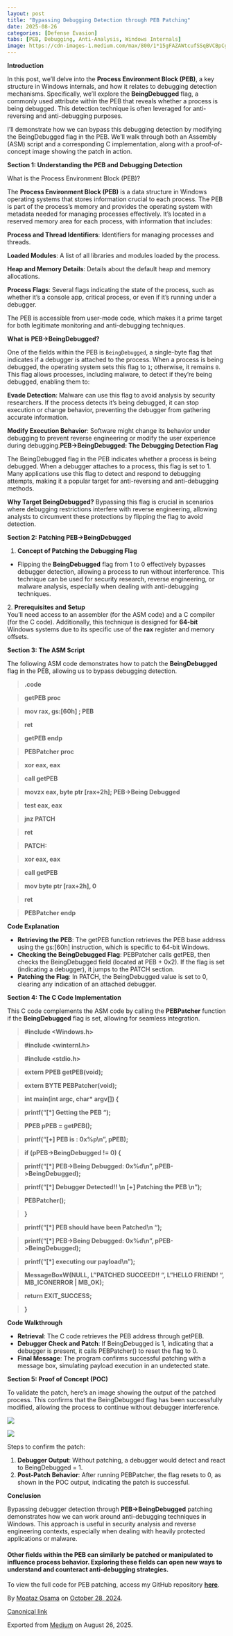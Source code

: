 ```yaml
---
layout: post
title: "Bypassing Debugging Detection through PEB Patching"
date: 2025-08-26
categories: [Defense Evasion]
tabs: [PEB, Debugging, Anti-Analysis, Windows Internals]
image: https://cdn-images-1.medium.com/max/800/1*15gFAZAWtcufSSqBVCBpCg.jpeg
---
```



**Introduction**

In this post, we’ll delve into the **Process Environment Block (PEB)**, a key structure in Windows internals, and how it relates to debugging detection mechanisms. Specifically, we’ll explore the **BeingDebugged** flag, a commonly used attribute within the PEB that reveals whether a process is being debugged. This detection technique is often leveraged for anti-reversing and anti-debugging purposes.

I’ll demonstrate how we can bypass this debugging detection by modifying the BeingDebugged flag in the PEB. We’ll walk through both an Assembly (ASM) script and a corresponding C implementation, along with a proof-of-concept image showing the patch in action.

**Section 1: Understanding the PEB and Debugging Detection**

What is the Process Environment Block (PEB)?

The **Process Environment Block (PEB)** is a data structure in Windows operating systems that stores information crucial to each process. The PEB is part of the process’s memory and provides the operating system with metadata needed for managing processes effectively. It’s located in a reserved memory area for each process, with information that includes:

**Process and Thread Identifiers**: Identifiers for managing processes and threads.

**Loaded Modules**: A list of all libraries and modules loaded by the process.

**Heap and Memory Details**: Details about the default heap and memory allocations.

**Process Flags**: Several flags indicating the state of the process, such as whether it’s a console app, critical process, or even if it’s running under a debugger.

The PEB is accessible from user-mode code, which makes it a prime target for both legitimate monitoring and anti-debugging techniques.

**What is PEB->BeingDebugged?**

One of the fields within the PEB is `BeingDebugged`, a single-byte flag that indicates if a debugger is attached to the process. When a process is being debugged, the operating system sets this flag to `1`; otherwise, it remains `0`. This flag allows processes, including malware, to detect if they’re being debugged, enabling them to:

**Evade Detection**: Malware can use this flag to avoid analysis by security researchers. If the process detects it’s being debugged, it can stop execution or change behavior, preventing the debugger from gathering accurate information.

**Modify Execution Behavior**: Software might change its behavior under debugging to prevent reverse engineering or modify the user experience during debugging.**PEB->BeingDebugged: The Debugging Detection Flag**

The BeingDebugged flag in the PEB indicates whether a process is being debugged. When a debugger attaches to a process, this flag is set to 1. Many applications use this flag to detect and respond to debugging attempts, making it a popular target for anti-reversing and anti-debugging methods.

**Why Target BeingDebugged?** Bypassing this flag is crucial in scenarios where debugging restrictions interfere with reverse engineering, allowing analysts to circumvent these protections by flipping the flag to avoid detection.

**Section 2: Patching PEB->BeingDebugged**

1.  **Concept of Patching the Debugging Flag**

*   Flipping the **BeingDebugged** flag from 1 to 0 effectively bypasses debugger detection, allowing a process to run without interference. This technique can be used for security research, reverse engineering, or malware analysis, especially when dealing with anti-debugging techniques.

2\. **Prerequisites and Setup**  
You’ll need access to an assembler (for the ASM code) and a C compiler (for the C code). Additionally, this technique is designed for **64-bit** Windows systems due to its specific use of the **rax** register and memory offsets.

**Section 3: The ASM Script**

The following ASM code demonstrates how to patch the **BeingDebugged** flag in the PEB, allowing us to bypass debugging detection.

> **.code**

> **getPEB proc**

> **mov rax, gs:\[60h\] ; PEB**

> **ret**

> **getPEB endp**

> **PEBPatcher proc**

> **xor eax, eax**

> **call getPEB**

> **movzx eax, byte ptr \[rax+2h\]; PEB->Being Debugged**

> **test eax, eax**

> **jnz PATCH**

> **ret**

> **PATCH:**

> **xor eax, eax**

> **call getPEB**

> **mov byte ptr \[rax+2h\], 0**

> **ret**

> **PEBPatcher endp**

**Code Explanation**

*   **Retrieving the PEB**: The getPEB function retrieves the PEB base address using the gs:\[60h\] instruction, which is specific to 64-bit Windows.
*   **Checking the BeingDebugged Flag**: PEBPatcher calls getPEB, then checks the BeingDebugged field (located at PEB + 0x2). If the flag is set (indicating a debugger), it jumps to the PATCH section.
*   **Patching the Flag**: In PATCH, the BeingDebugged value is set to 0, clearing any indication of an attached debugger.

**Section 4: The C Code Implementation**

This C code complements the ASM code by calling the **PEBPatcher** function if the **BeingDebugged** flag is set, allowing for seamless integration.

> **#include <Windows.h>**

> **#include <winternl.h>**

> **#include <stdio.h>**

> **extern PPEB getPEB(void);**

> **extern BYTE PEBPatcher(void);**

> **int main(int argc, char\* argv\[\]) {**

> **printf(“\[\*\] Getting the PEB “);**

> **PPEB pPEB = getPEB();**

> **printf(“\[+\] PEB is : 0x%p\\n”, pPEB);**

> **if (pPEB->BeingDebugged != 0) {**

> **printf(“\[\*\] PEB->Being Debugged: 0x%d\\n”, pPEB->BeingDebugged);**

> **printf(“\[\*\] Debugger Detected!! \\n \[+\] Patching the PEB \\n”);**

> **PEBPatcher();**

> **}**

> **printf(“\[\*\] PEB should have been Patched\\n “);**

> **printf(“\[\*\] PEB->Being Debugged: 0x%d\\n”, pPEB->BeingDebugged);**

> **printf(“\[\*\] executing our payload\\n”);**

> **MessageBoxW(NULL, L”PATCHED SUCCEED!! “, L”HELLO FRIEND! “, MB\_ICONERROR | MB\_OK);**

> **return EXIT\_SUCCESS;**

> **}**

**Code Walkthrough**

*   **Retrieval**: The C code retrieves the PEB address through getPEB.
*   **Debugger Check and Patch**: If BeingDebugged is 1, indicating that a debugger is present, it calls PEBPatcher() to reset the flag to 0.
*   **Final Message**: The program confirms successful patching with a message box, simulating payload execution in an undetected state.

**Section 5: Proof of Concept (POC)**

To validate the patch, here’s an image showing the output of the patched process. This confirms that the BeingDebugged flag has been successfully modified, allowing the process to continue without debugger interference.

![](https://cdn-images-1.medium.com/max/800/1*W8s9a5UVNHVCzQqgN5nxqg.png)

![](https://cdn-images-1.medium.com/max/800/1*v69qssK8AWey2LVx2YBuCw.png)

Steps to confirm the patch:

1.  **Debugger Output**: Without patching, a debugger would detect and react to BeingDebugged = 1.
2.  **Post-Patch Behavior**: After running PEBPatcher, the flag resets to 0, as shown in the POC output, indicating the patch is successful.

**Conclusion**

Bypassing debugger detection through **PEB->BeingDebugged** patching demonstrates how we can work around anti-debugging techniques in Windows. This approach is useful in security analysis and reverse engineering contexts, especially when dealing with heavily protected applications or malware.

#### Other fields within the PEB can similarly be patched or manipulated to influence process behavior. Exploring these fields can open new ways to understand and counteract anti-debugging strategies.

To view the full code for PEB patching, access my GitHub repository [**here**](https://github.com/Moataz51201/Anti-Debugging).

By [Moataz Osama](https://medium.com/@mezo512) on [October 28, 2024](https://medium.com/p/7eafc868830d).

[Canonical link](https://medium.com/@mezo512/bypassing-debugging-detection-through-peb-patching-7eafc868830d)


Exported from [Medium](https://medium.com) on August 26, 2025.
